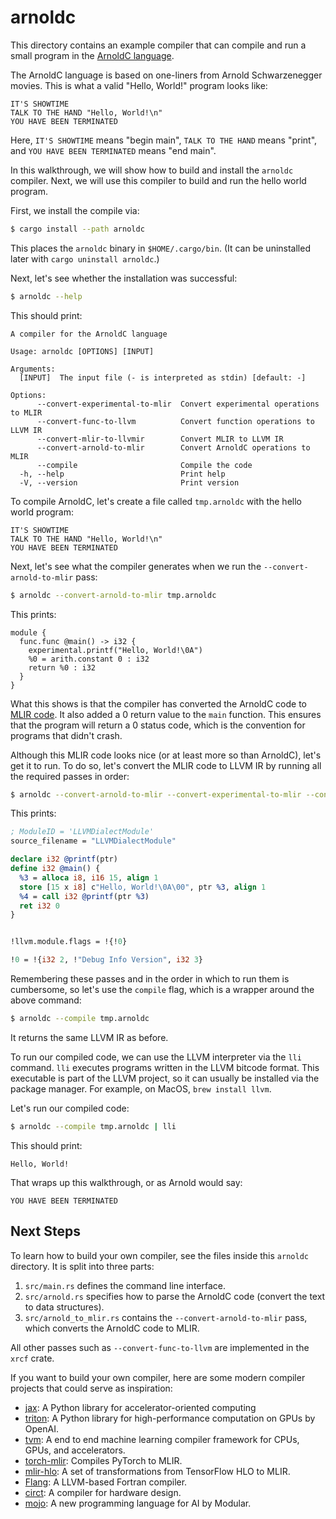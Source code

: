 # arnoldc

This directory contains an example compiler that can compile and run a small program in the [ArnoldC language](https://github.com/lhartikk/ArnoldC).

The ArnoldC language is based on one-liners from Arnold Schwarzenegger movies.
This is what a valid "Hello, World!" program looks like:

```arnoldc
IT'S SHOWTIME
TALK TO THE HAND "Hello, World!\n"
YOU HAVE BEEN TERMINATED
```

Here, `IT'S SHOWTIME` means "begin main", `TALK TO THE HAND` means "print", and `YOU HAVE BEEN TERMINATED` means "end main".

In this walkthrough, we will show how to build and install the `arnoldc` compiler.
Next, we will use this compiler to build and run the hello world program.

First, we install the compile via:

```sh
$ cargo install --path arnoldc
```

This places the `arnoldc` binary in `$HOME/.cargo/bin`.
(It can be uninstalled later with `cargo uninstall arnoldc`.)

Next, let's see whether the installation was successful:

```sh
$ arnoldc --help
```

This should print:

```text
A compiler for the ArnoldC language

Usage: arnoldc [OPTIONS] [INPUT]

Arguments:
  [INPUT]  The input file (- is interpreted as stdin) [default: -]

Options:
      --convert-experimental-to-mlir  Convert experimental operations to MLIR
      --convert-func-to-llvm          Convert function operations to LLVM IR
      --convert-mlir-to-llvmir        Convert MLIR to LLVM IR
      --convert-arnold-to-mlir        Convert ArnoldC operations to MLIR
      --compile                       Compile the code
  -h, --help                          Print help
  -V, --version                       Print version
```

To compile ArnoldC, let's create a file called `tmp.arnoldc` with the hello world program:

```arnoldc
IT'S SHOWTIME
TALK TO THE HAND "Hello, World!\n"
YOU HAVE BEEN TERMINATED
```

Next, let's see what the compiler generates when we run the `--convert-arnold-to-mlir` pass:

```sh
$ arnoldc --convert-arnold-to-mlir tmp.arnoldc
```

This prints:

```mlir
module {
  func.func @main() -> i32 {
    experimental.printf("Hello, World!\0A")
    %0 = arith.constant 0 : i32
    return %0 : i32
  }
}
```

What this shows is that the compiler has converted the ArnoldC code to [MLIR code](https://mlir.llvm.org/).
It also added a 0 return value to the `main` function.
This ensures that the program will return a 0 status code, which is the convention for programs that didn't crash.

Although this MLIR code looks nice (or at least more so than ArnoldC), let's get it to run.
To do so, let's convert the MLIR code to LLVM IR by running all the required passes in order:

```sh
$ arnoldc --convert-arnold-to-mlir --convert-experimental-to-mlir --convert-func-to-llvm --convert-mlir-to-llvmir tmp.arnoldc
```

This prints:

```llvm
; ModuleID = 'LLVMDialectModule'
source_filename = "LLVMDialectModule"

declare i32 @printf(ptr)
define i32 @main() {
  %3 = alloca i8, i16 15, align 1
  store [15 x i8] c"Hello, World!\0A\00", ptr %3, align 1
  %4 = call i32 @printf(ptr %3)
  ret i32 0
}


!llvm.module.flags = !{!0}

!0 = !{i32 2, !"Debug Info Version", i32 3}
```

Remembering these passes and in the order in which to run them is cumbersome, so let's use the `compile` flag, which is a wrapper around the above command:

```sh
$ arnoldc --compile tmp.arnoldc
```

It returns the same LLVM IR as before.

To run our compiled code, we can use the LLVM interpreter via the `lli` command.
`lli` executes programs written in the LLVM bitcode format.
This executable is part of the LLVM project, so it can usually be installed via the package manager.
For example, on MacOS, `brew install llvm`.

Let's run our compiled code:

```sh
$ arnoldc --compile tmp.arnoldc | lli
```

This should print:

```text
Hello, World!
```

That wraps up this walkthrough, or as Arnold would say:

```text
YOU HAVE BEEN TERMINATED
```

## Next Steps

To learn how to build your own compiler, see the files inside this `arnoldc` directory.
It is split into three parts:

1. `src/main.rs` defines the command line interface.
1. `src/arnold.rs` specifies how to parse the ArnoldC code (convert the text to data structures).
1. `src/arnold_to_mlir.rs` contains the `--convert-arnold-to-mlir` pass, which converts the ArnoldC code to MLIR.

All other passes such as `--convert-func-to-llvm` are implemented in the `xrcf` crate.

If you want to build your own compiler, here are some modern compiler projects that could serve as inspiration:

- [jax](https://github.com/jax-ml/jax): A Python library for accelerator-oriented computing
- [triton](https://github.com/triton-lang/triton): A Python library for high-performance computation on GPUs by OpenAI.
- [tvm](https://tvm.apache.org/): A end to end machine learning compiler framework for CPUs, GPUs, and accelerators.
- [torch-mlir](https://github.com/llvm/torch-mlir): Compiles PyTorch to MLIR.
- [mlir-hlo](https://github.com/llvm/mlir-hlo): A set of transformations from TensorFlow HLO to MLIR.
- [Flang](https://flang.llvm.org/docs/): A LLVM-based Fortran compiler.
- [circt](https://github.com/llvm/circt): A compiler for hardware design.
- [mojo](https://www.modular.com/mojo): A new programming language for AI by Modular.